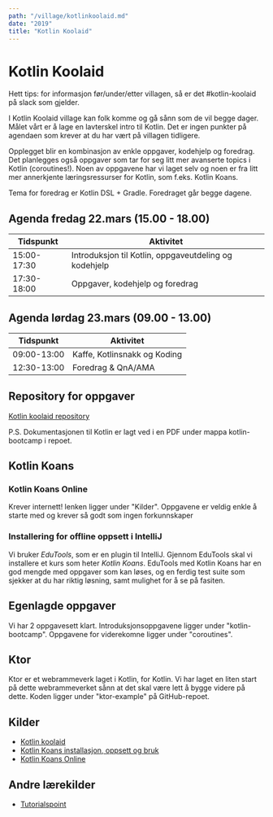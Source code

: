 ```yaml
---
path: "/village/kotlinkoolaid.md"
date: "2019"
title: "Kotlin Koolaid"
---
```


# Kotlin Koolaid
Hett tips: for informasjon før/under/etter villagen, så er det #kotlin-koolaid
på slack som gjelder.

I Kotlin Koolaid village kan folk komme og gå sånn som de vil begge dager. Målet
vårt er å lage en lavterskel intro til Kotlin. Det er ingen punkter på agendaen
som krever at du har vært på villagen tidligere.

Opplegget blir en kombinasjon av enkle oppgaver, kodehjelp og foredrag. Det
planlegges også oppgaver som tar for seg litt mer avanserte topics i Kotlin
(coroutines!). Noen av oppgavene har vi laget selv og noen er fra litt mer
annerkjente læringsressurser for Kotlin, som f.eks. Kotlin Koans.

Tema for foredrag er Kotlin DSL + Gradle. Foredraget går begge dagene.

## Agenda fredag 22.mars (15.00 - 18.00)

|Tidspunkt|Aktivitet|
|-------|------|
|15:00-17:30|Introduksjon til Kotlin, oppgaveutdeling og kodehjelp|
|17:30-18:00|Oppgaver, kodehjelp og foredrag|

## Agenda lørdag 23.mars (09.00 - 13.00)
|Tidspunkt|Aktivitet|
|-------|------|
|09:00-13:00|Kaffe, Kotlinsnakk og Koding|
|12:30-13:00|Foredrag & QnA/AMA|

## Repository for oppgaver
[Kotlin koolaid repository](https://github.com/knowit/kotlin-koolaid)

P.S. Dokumentasjonen til Kotlin er lagt ved i en PDF under mappa kotlin-bootcamp
i repoet.

## Kotlin Koans
### Kotlin Koans Online
Krever internett! lenken ligger under "Kilder". Oppgavene er veldig enkle
å starte med og krever så godt som ingen forkunnskaper

### Installering for offline oppsett i IntelliJ
Vi bruker _EduTools_, som er en plugin til IntelliJ. Gjennom EduTools skal vi
installere et kurs som heter _Kotlin Koans_. EduTools med Kotlin Koans har en
god mengde med oppgaver som kan løses, og en ferdig test suite som sjekker at du
har riktig løsning, samt mulighet for å se på fasiten.

## Egenlagde oppgaver
Vi har 2 oppgavesett klart. Introduksjonsoppgavene ligger under
"kotlin-bootcamp". Oppgavene for viderekomne ligger under "coroutines".

## Ktor
Ktor er et webrammeverk laget i Kotlin, for Kotlin. Vi har laget en liten start
på dette webrammeverket sånn at det skal være lett å bygge videre på dette.
Koden ligger under "ktor-example" på GitHub-repoet.

## Kilder
- [Kotlin koolaid](https://github.com/knowit/kotlin-koolaid)
- [Kotlin Koans installasjon, oppsett og bruk](https://www.jetbrains.com/help/education/learner-start-guide.html?section=Kotlin%20Koans)
- [Kotlin Koans Online](https://play.kotlinlang.org/koans/Introduction/)

## Andre lærekilder
- [Tutorialspoint](https://www.tutorialspoint.com/kotlin/index.htm)
